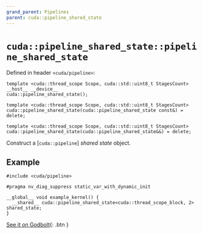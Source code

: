 ```yaml
---
grand_parent: Pipelines
parent: cuda::pipeline_shared_state
---
```


# `cuda::pipeline_shared_state::pipeline_shared_state`

Defined in header `<cuda/pipeline>`:

```cuda
template <cuda::thread_scope Scope, cuda::std::uint8_t StagesCount>
__host__ __device__
cuda::pipeline_shared_state();

template <cuda::thread_scope Scope, cuda::std::uint8_t StagesCount>
cuda::pipeline_shared_state(cuda::pipeline_shared_state const&) = delete;

template <cuda::thread_scope Scope, cuda::std::uint8_t StagesCount>
cuda::pipeline_shared_state(cuda::pipeline_shared_state&&) = delete;
```

Construct a [`cuda::pipeline`] _shared state_ object.

## Example

```cuda
#include <cuda/pipeline>

#pragma nv_diag_suppress static_var_with_dynamic_init

__global__ void example_kernel() {
  __shared__ cuda::pipeline_shared_state<cuda::thread_scope_block, 2> shared_state;
}
```

[See it on Godbolt](https://godbolt.org/z/K4vKq4vd3){: .btn }


